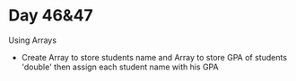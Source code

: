 # Day 46&47

Using Arrays

+ Create Array to store students name and Array to store GPA of students 'double' then assign each student name with his GPA